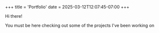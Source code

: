 +++
title = 'Portfolio'
date = 2025-03-12T12:07:45-07:00
+++

Hi there!

You must be here checking out some of the projects I've been working on 
